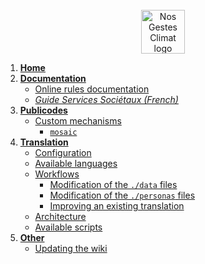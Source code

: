 <div align="center">
  <br/>
  <img src="https://nosgestesclimat.fr/images/petit-logo@2x.png" alt="Nos Gestes Climat logo" width="70" height="70">
  <br/>
</div>

1. [**Home**](https://github.com/datagir/nosgestesclimat/wiki)
2. [**Documentation**](https://github.com/datagir/nosgestesclimat/wiki/Documentation)
   - [Online rules documentation](https://github.com/datagir/nosgestesclimat/wiki/Documentation#online-rules-documentation)
   - [_Guide Services Sociétaux (French)_](guide-technique-services-societaux.md)
3. [**Publicodes**](https://github.com/datagir/nosgestesclimat/wiki/Publicodes)
   - [Custom mechanisms](https://github.com/datagir/nosgestesclimat/wiki/Publicodes#custom-mechanisms)
     - [`mosaic`](https://github.com/datagir/nosgestesclimat/wiki/mosaic)
4. [**Translation**](https://github.com/datagir/nosgestesclimat/wiki/Translation)
   - [Configuration](https://github.com/datagir/nosgestesclimat/wiki/Translation#configuration)
   - [Available languages](https://github.com/datagir/nosgestesclimat/wiki/Translation#available-languages)
   - [Workflows](https://github.com/datagir/nosgestesclimat/wiki/Translation#workflows)
     - [Modification of the `./data` files](https://github.com/datagir/nosgestesclimat/wiki/Translation#modification-of-the-data-files)
     - [Modification of the `./personas` files](https://github.com/datagir/nosgestesclimat/wiki/Translation#modification-of-the-personas-files)
     - [Improving an existing translation](https://github.com/datagir/nosgestesclimat/wiki/Translation#improving-an-existing-translation)
   - [Architecture](https://github.com/datagir/nosgestesclimat/wiki/Translation#architecture)
   - [Available scripts](https://github.com/datagir/nosgestesclimat/wiki/Translation#available-scripts)
5. [**Other**](https://github.com/datagir/nosgestesclimat/wiki/Other)
   - [Updating the wiki](https://github.com/datagir/nosgestesclimat/wiki/Other#updating-the-wiki)
